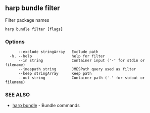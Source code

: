 ## harp bundle filter

Filter package names

```
harp bundle filter [flags]
```

### Options

```
      --exclude stringArray   Exclude path
  -h, --help                  help for filter
      --in string             Container input ('-' for stdin or filename)
      --jmespath string       JMESPath query used as filter
      --keep stringArray      Keep path
      --out string            Container path ('-' for stdout or filename)
```

### SEE ALSO

* [harp bundle](harp_bundle.md)	 - Bundle commands

